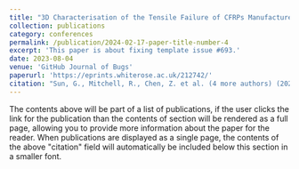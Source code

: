 ```yaml
---
title: "3D Characterisation of the Tensile Failure of CFRPs Manufactured Through Tailored Fibre Placement"
collection: publications
category: conferences
permalink: /publication/2024-02-17-paper-title-number-4
excerpt: 'This paper is about fixing template issue #693.'
date: 2023-08-04
venue: 'GitHub Journal of Bugs'
paperurl: 'https://eprints.whiterose.ac.uk/212742/'
citation: "Sun, G., Mitchell, R., Chen, Z. et al. (4 more authors) (2023) 3D characterisation of the tensile failure of CFRPS manufactured through tailored fibre placement. In: Falzon, B. and McCarthy, C., (eds.) Proceedings of the 2023 International Conference on Composite Materials. 23rd International Conference on Composite Materials, 30 Jul - 04 Aug 2023, Belfast, United Kingdom. Queen's University Belfast."
---
```


The contents above will be part of a list of publications, if the user clicks the link for the publication than the contents of section will be rendered as a full page, allowing you to provide more information about the paper for the reader. When publications are displayed as a single page, the contents of the above "citation" field will automatically be included below this section in a smaller font.
